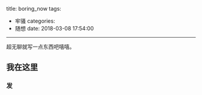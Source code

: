 title: boring_now
tags:
  - 牢骚
categories:
  - 随想
date: 2018-03-08 17:54:00
---

超无聊就写一点东西吧嘻嘻。
<!--more-->

## 我在这里
### 发